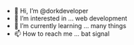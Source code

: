 - 👋 Hi, I’m @dorkdeveloper
- 👀 I’m interested in ... web development
- 🌱 I’m currently learning ...  many things
- 📫 How to reach me ... bat signal

<!---
dorkdeveloper/dorkdeveloper is a ✨ special ✨ repository because its `README.md` (this file) appears on your GitHub profile.
You can click the Preview link to take a look at your changes.
--->
